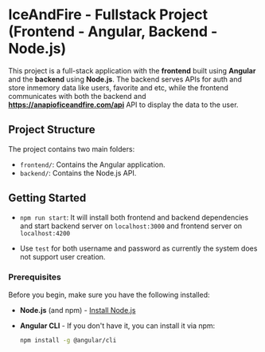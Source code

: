 # IceAndFire - Fullstack Project (Frontend - Angular, Backend - Node.js)

This project is a full-stack application with the **frontend** built using **Angular** and the **backend** using **Node.js**. The backend serves APIs for auth and store inmemory data like users, favorite and etc, while the frontend communicates with both the backend and **https://anapioficeandfire.com/api** API to display the data to the user.

## Project Structure

The project contains two main folders:

- `frontend/`: Contains the Angular application.
- `backend/`: Contains the Node.js API.

## Getting Started

- `npm run start`: It will install both frontend and backend dependencies and start backend server on `localhost:3000` and frontend server on `localhost:4200`

- Use `test` for both username and password as currently the system does not support user creation.

### Prerequisites

Before you begin, make sure you have the following installed:

- **Node.js** (and npm) - [Install Node.js](https://nodejs.org/)
- **Angular CLI** - If you don't have it, you can install it via npm:

  ```bash
  npm install -g @angular/cli
  ```
